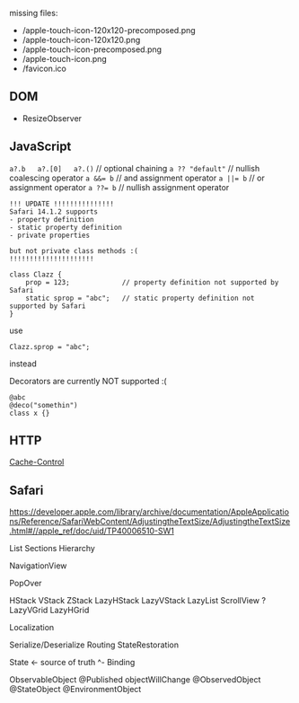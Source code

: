 missing files:
* /apple-touch-icon-120x120-precomposed.png
* /apple-touch-icon-120x120.png
* /apple-touch-icon-precomposed.png
* /apple-touch-icon.png
* /favicon.ico


DOM
---
* ResizeObserver


JavaScript
----------
`a?.b   a?.[0]   a?.()` // optional chaining
`a ?? "default"` // nullish coalescing operator
`a &&= b` // and assignment operator
`a ||= b` // or assignment operator
`a ??= b` // nullish assignment operator

```
!!! UPDATE !!!!!!!!!!!!!!!
Safari 14.1.2 supports
- property definition
- static property definition
- private properties

but not private class methods :(
!!!!!!!!!!!!!!!!!!!!!

class Clazz {
    prop = 123;             // property definition not supported by Safari
    static sprop = "abc";   // static property definition not supported by Safari
}
```
use
```
Clazz.sprop = "abc";
```
instead

Decorators are currently NOT supported :(
```
@abc
@deco("somethin")
class x {}
```


HTTP
----
[Cache-Control](https://tools.ietf.org/html/rfc7234)


Safari
------
https://developer.apple.com/library/archive/documentation/AppleApplications/Reference/SafariWebContent/AdjustingtheTextSize/AdjustingtheTextSize.html#//apple_ref/doc/uid/TP40006510-SW1



List
    Sections
    Hierarchy

NavigationView

PopOver

HStack
VStack
ZStack
LazyHStack
LazyVStack
LazyList
ScrollView ?
LazyVGrid
LazyHGrid


Localization

Serialize/Deserialize
Routing
StateRestoration


State <- source of truth
    ^- Binding

ObservableObject
    @Published
    objectWillChange
@ObservedObject
@StateObject
@EnvironmentObject
